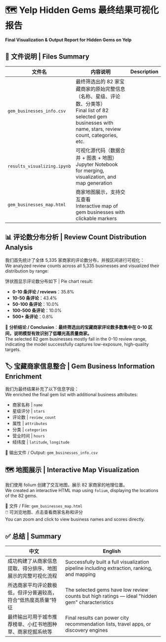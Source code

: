 # 🗺️ Yelp Hidden Gems 最终结果可视化报告  
**Final Visualization & Output Report for Hidden Gems on Yelp**

## 📁 文件说明 | Files Summary

| 文件名 | 内容说明 | Description |
|--------|-----------|-------------|
| `gem_businesses_info.csv` | 最终筛选出的 82 家宝藏商家的原始完整信息（名称、星级、评论数、分类等）<br> Final list of 82 selected gem businesses with name, stars, review count, categories, etc. |
| `results_visualizing.ipynb` | 可视化源代码（数据合并 + 图表 + 地图）<br> Jupyter Notebook for merging, visualization, and map generation |
| `gem_businesses_map.html` | 商家地图展示，支持交互查看<br> Interactive map of gem businesses with clickable markers |


## 📊 评论数分布分析 | Review Count Distribution Analysis

我们首先统计了全体 5,335 家商家的评论数分布，并按区间进行可视化：  
We analyzed review counts across all 5,335 businesses and visualized their distribution by range:

饼状图显示评论数分布如下 | Pie chart result:

- **0-10 条评论 / reviews**：35.8%
- **10-50 条评论**：43.4%
- **50-100 条评论**：10.0%
- **100-500 条评论**：10.0%
- **500+ 条评论**：0.8%

📌 **分析结论 / Conclusion**：**最终筛选出的宝藏商家评论数多数集中在 0-10 区间，说明模型有效识别了低曝光高质量商家。**  
The selected 82 gem businesses mostly fall in the 0-10 review range, indicating the model successfully captures low-exposure, high-quality targets.



## 🏷️ 宝藏商家信息整合 | Gem Business Information Enrichment

我们为最终结果补充了以下信息字段：  
We enriched the final gem list with additional business attributes:

- 商家名称 | `name`
- 星级评分 | `stars`
- 评论数 | `review_count`
- 属性 | `attributes`
- 分类 | `categories`
- 营业时间 | `hours`
- 经纬度 | `latitude`, `longitude`

📄 输出文件 / Output: `gem_businesses_info.csv`



## 🗺️ 地图展示 | Interactive Map Visualization

我们使用 folium 创建了交互地图，展示 82 家商家的地理位置。  
We created an interactive HTML map using `folium`, displaying the locations of the 82 gems.

📍 文件 / File: `gem_businesses_map.html`  
🖱️ 可浏览地图、点击查看商家名称和评分  
You can zoom and click to view business names and scores directly.



## ✅ 总结 | Summary

| 中文 | English |
|------|---------|
| 成功构建了从商家信息提取、得分排序、地图展示的完整可视化流程 | Successfully built a full visualization pipeline including extraction, ranking, and mapping |
| 所选商家平均评论数极低，但评分普遍较高，符合“低热度高质量”特征 | The selected gems have low review counts but high ratings — ideal "hidden gem" characteristics |
| 最终输出可用于城市推荐榜单、小红书地图种草、商家挖掘系统等 | Final results can power city recommendation lists, travel apps, or discovery engines |

